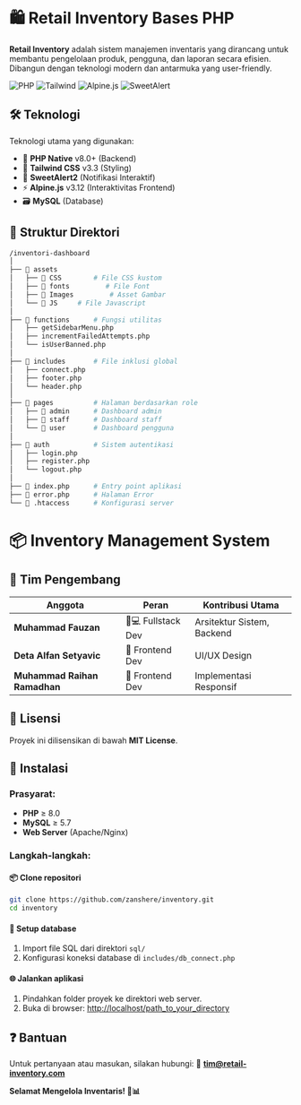 # 🛍️ Retail Inventory Bases PHP 

**Retail Inventory** adalah sistem manajemen inventaris yang dirancang untuk membantu pengelolaan produk, pengguna, dan laporan secara efisien. Dibangun dengan teknologi modern dan antarmuka yang user-friendly.

![PHP](https://img.shields.io/badge/PHP-8.0+-777BB4?style=flat&logo=php) ![Tailwind](https://img.shields.io/badge/Tailwind_CSS-3.3.2-06B6D4?style=flat&logo=tailwind-css) ![Alpine.js](https://img.shields.io/badge/Alpine.js-3.12.0-8BC0D0?style=flat&logo=alpine.js) ![SweetAlert](https://img.shields.io/badge/SweetAlert-2.1.2-FF0000?style=flat&logo=javascript)

## 🛠️ Teknologi

Teknologi utama yang digunakan:
- 🐘 **PHP Native** v8.0+ (Backend)
- 🎨 **Tailwind CSS** v3.3 (Styling)
- 🔔 **SweetAlert2** (Notifikasi Interaktif)
- ⚡ **Alpine.js** v3.12 (Interaktivitas Frontend)
- 🗃️ **MySQL** (Database)

## 📂 Struktur Direktori

```bash
/inventori-dashboard
│
├── 📁 assets
│   ├── 📁 CSS        # File CSS kustom
│   ├── 📁 fonts         # File Font
│   ├── 📁 Images         # Asset Gambar
│   └── 📁 JS     # File Javascript
│
├── 📁 functions      # Fungsi utilitas
│   ├── getSidebarMenu.php
│   ├── incrementFailedAttempts.php
│   └── isUserBanned.php
│
├── 📁 includes       # File inklusi global
│   ├── connect.php
│   ├── footer.php
│   └── header.php
│
├── 📁 pages          # Halaman berdasarkan role
│   ├── 📁 admin      # Dashboard admin
│   ├── 📁 staff      # Dashboard staff
│   └── 📁 user       # Dashboard pengguna
│
├── 📁 auth           # Sistem autentikasi
│   ├── login.php
│   ├── register.php
│   └── logout.php
│
├── 📄 index.php      # Entry point aplikasi
├── 📄 error.php      # Halaman Error
└── 📄 .htaccess      # Konfigurasi server
```

# 📦 Inventory Management System

## 👥 Tim Pengembang
| Anggota | Peran | Kontribusi Utama |
|---------|------|------------------|
| **Muhammad Fauzan** | 👨💻 Fullstack Dev | Arsitektur Sistem, Backend |
| **Deta Alfan Setyavic** | 🎨 Frontend Dev | UI/UX Design |
| **Muhammad Raihan Ramadhan** | 🎨 Frontend Dev | Implementasi Responsif |

## 📜 Lisensi
Proyek ini dilisensikan di bawah **MIT License**.

## 🚀 Instalasi

### Prasyarat:
- **PHP** ≥ 8.0
- **MySQL** ≥ 5.7
- **Web Server** (Apache/Nginx)

### Langkah-langkah:

#### 📦 Clone repositori
```bash
git clone https://github.com/zanshere/inventory.git
cd inventory
```

#### 🔧 Setup database
1. Import file SQL dari direktori `sql/`
2. Konfigurasi koneksi database di `includes/db_connect.php`

#### 🌐 Jalankan aplikasi
1. Pindahkan folder proyek ke direktori web server.
2. Buka di browser: [http://localhost/path_to_your_directory](http://localhost/path_to_your_directory)

## ❓ Bantuan
Untuk pertanyaan atau masukan, silakan hubungi:
📧 **tim@retail-inventory.com**

**Selamat Mengelola Inventaris! 🚀📊**